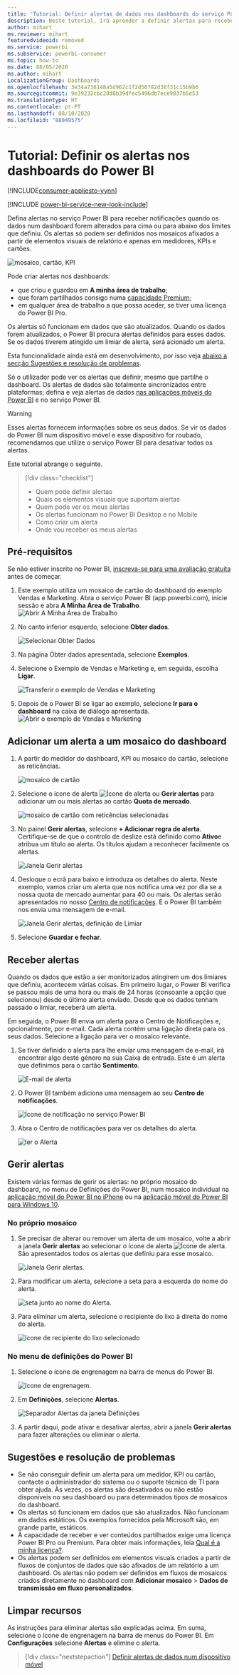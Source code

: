 ```yaml
---
title: 'Tutorial: Definir alertas de dados nos dashboards do serviço Power BI'
description: Neste tutorial, irá aprender a definir alertas para receber notificações quando os dados nos seus dashboards forem alterados para além dos limites que definiu no serviço Microsoft Power BI.
author: mihart
ms.reviewer: mihart
featuredvideoid: removed
ms.service: powerbi
ms.subservice: powerbi-consumer
ms.topic: how-to
ms.date: 08/05/2020
ms.author: mihart
LocalizationGroup: Dashboards
ms.openlocfilehash: 3e34a736148a5d962c1f2d56782d38f31c15b9b6
ms.sourcegitcommit: 9e39232cbc28d8b39dfec5496db7ece9837b5e53
ms.translationtype: HT
ms.contentlocale: pt-PT
ms.lasthandoff: 08/10/2020
ms.locfileid: "88049575"
---
```

# <a name="tutorial-set-alerts-on-power-bi-dashboards"></a>Tutorial: Definir os alertas nos dashboards do Power BI

[!INCLUDE[consumer-appliesto-yynn](../includes/consumer-appliesto-yynn.md)]

[!INCLUDE [power-bi-service-new-look-include](../includes/power-bi-service-new-look-include.md)]

Defina alertas no serviço Power BI para receber notificações quando os dados num dashboard forem alterados para cima ou para abaixo dos limites que definiu. Os alertas só podem ser definidos nos mosaicos afixados a partir de elementos visuais de relatório e apenas em medidores, KPIs e cartões. 

![mosaico, cartão, KPI](media/end-user-alerts/card-gauge-kpi.png)

Pode criar alertas nos dashboards:
- que criou e guardou em **A minha área de trabalho**;
- que foram partilhados consigo numa [capacidade Premium](end-user-license.md); 
- em qualquer área de trabalho a que possa aceder, se tiver uma licença do Power BI Pro.    

Os alertas só funcionam em dados que são atualizados. Quando os dados forem atualizados, o Power BI procura alertas definidos para esses dados. Se os dados tiverem atingido um limiar de alerta, será acionado um alerta. 

Esta funcionalidade ainda está em desenvolvimento, por isso veja [abaixo a secção Sugestões e resolução de problemas](#tips-and-troubleshooting).



Só o utilizador pode ver os alertas que definir, mesmo que partilhe o dashboard. Os alertas de dados são totalmente sincronizados entre plataformas; defina e veja alertas de dados [nas aplicações móveis do Power BI](mobile/mobile-set-data-alerts-in-the-mobile-apps.md) e no serviço Power BI. 

> [!WARNING]
> Esses alertas fornecem informações sobre os seus dados. Se vir os dados do Power BI num dispositivo móvel e esse dispositivo for roubado, recomendamos que utilize o serviço Power BI para desativar todos os alertas.
> 

Este tutorial abrange o seguinte.
> [!div class="checklist"]
> * Quem pode definir alertas
> * Quais os elementos visuais que suportam alertas
> * Quem pode ver os meus alertas
> * Os alertas funcionam no Power BI Desktop e no Mobile
> * Como criar um alerta
> * Onde vou receber os meus alertas

## <a name="prerequisites"></a>Pré-requisitos

Se não estiver inscrito no Power BI, [inscreva-se para uma avaliação gratuita](https://app.powerbi.com/signupredirect?pbi_source=web) antes de começar.

1. Este exemplo utiliza um mosaico de cartão do dashboard do exemplo Vendas e Marketing. Abra o serviço Power BI (app.powerbi.com), inicie sessão e abra **A Minha Área de Trabalho**.    
    ![Abrir A Minha Área de Trabalho](media//end-user-alerts/power-bi-my-workspace.png)

2. No canto inferior esquerdo, selecione **Obter dados**.

    ![Selecionar Obter Dados](media//end-user-alerts/power-bi-get-data.png)

3. Na página Obter dados apresentada, selecione **Exemplos**.

4. Selecione o Exemplo de Vendas e Marketing e, em seguida, escolha **Ligar**.

    ![Transferir o exemplo de Vendas e Marketing](media//end-user-alerts/power-bi-sample.png)

5. Depois de o Power BI se ligar ao exemplo, selecione **Ir para o dashboard** na caixa de diálogo apresentada.     
    ![Abrir o exemplo de Vendas e Marketing](media//end-user-alerts/power-bi-go-to-dashboard.png)

## <a name="add-an-alert-to-a-dashboard-tile"></a>Adicionar um alerta a um mosaico do dashboard

1. A partir do medidor do dashboard, KPI ou mosaico do cartão, selecione as reticências.
   
   ![mosaico de cartão](media/end-user-alerts/power-bi-card.png)

2. Selecione o ícone de alerta ![Ícone de alerta](media/end-user-alerts/power-bi-alert-icon.png) ou **Gerir alertas** para adicionar um ou mais alertas ao cartão **Quota de mercado**.

   ![mosaico de cartão com reticências selecionadas](media/end-user-alerts/power-bi-manage.png)

   
1. No painel **Gerir alertas**, selecione **+ Adicionar regra de alerta**.  Certifique-se de que o controlo de deslize está definido como **Ativo**e atribua um título ao alerta. Os títulos ajudam a reconhecer facilmente os alertas.
   
   ![Janela Gerir alertas](media/end-user-alerts/power-bi-alert-manage.png)
4. Desloque o ecrã para baixo e introduza os detalhes do alerta.  Neste exemplo, vamos criar um alerta que nos notifica uma vez por dia se a nossa quota de mercado aumentar para 40 ou mais. Os alertas serão apresentados no nosso [Centro de notificações](end-user-notification-center.md). E o Power BI também nos envia uma mensagem de e-mail.
   
   ![Janela Gerir alertas, definição de Limiar](media/end-user-alerts/power-bi-manage-alert-detail.png)

5. Selecione **Guardar e fechar**.
 


   > 

## <a name="receiving-alerts"></a>Receber alertas
Quando os dados que estão a ser monitorizados atingirem um dos limiares que definiu, acontecem várias coisas. Em primeiro lugar, o Power BI verifica se passou mais de uma hora ou mais de 24 horas (consoante a opção que selecionou) desde o último alerta enviado. Desde que os dados tenham passado o limiar, receberá um alerta.

Em seguida, o Power BI envia um alerta para o Centro de Notificações e, opcionalmente, por e-mail. Cada alerta contém uma ligação direta para os seus dados. Selecione a ligação para ver o mosaico relevante.  

1. Se tiver definido o alerta para lhe enviar uma mensagem de e-mail, irá encontrar algo deste género na sua Caixa de entrada. Este é um alerta que definimos para o cartão **Sentimento**.
   
   ![E-mail de alerta](media/end-user-alerts/power-bi-email.png)
2. O Power BI também adiciona uma mensagem ao seu **Centro de notificações**.
   
   ![Ícone de notificação no serviço Power BI](media/end-user-alerts/power-bi-task.png)
3. Abra o Centro de notificações para ver os detalhes do alerta.
   
    ![ler o Alerta](media/end-user-alerts/power-bi-notifications.png)
   
  

## <a name="managing-alerts"></a>Gerir alertas

Existem várias formas de gerir os alertas: no próprio mosaico do dashboard, no menu de Definições do Power BI, num mosaico individual na [aplicação móvel do Power BI no iPhone](mobile/mobile-set-data-alerts-in-the-mobile-apps.md) ou na [aplicação móvel do Power BI para Windows 10](mobile/mobile-set-data-alerts-in-the-mobile-apps.md).

### <a name="from-the-tile-itself"></a>No próprio mosaico

1. Se precisar de alterar ou remover um alerta de um mosaico, volte a abrir a janela **Gerir alertas** ao selecionar o ícone de alerta ![Ícone de alerta](media/end-user-alerts/power-bi-alert-icon.png). São apresentados todos os alertas que definiu para esse mosaico.
   
    ![Janela Gerir alertas](media/end-user-alerts/power-bi-manage-alert.png).
2. Para modificar um alerta, selecione a seta para a esquerda do nome do alerta.
   
    ![seta junto ao nome do Alerta](media/end-user-alerts/power-bi-alert-modify.png).
3. Para eliminar um alerta, selecione o recipiente do lixo à direita do nome do alerta.
   
      ![ícone de recipiente do lixo selecionado](media/end-user-alerts/power-bi-delete.png)

### <a name="from-the-power-bi-settings-menu"></a>No menu de definições do Power BI

1. Selecione o ícone de engrenagem na barra de menus do Power BI.
   
    ![ícone de engrenagem](media/end-user-alerts/power-bi-gear-icon.png).
2. Em **Definições**, selecione **Alertas**.
   
    ![Separador Alertas da janela Definições](media/end-user-alerts/power-bi-settings.png)
3. A partir daqui, pode ativar e desativar alertas, abrir a janela **Gerir alertas** para fazer alterações ou eliminar o alerta.

## <a name="tips-and-troubleshooting"></a>Sugestões e resolução de problemas 

* Se não conseguir definir um alerta para um medidor, KPI ou cartão, contacte o administrador do sistema ou o suporte técnico de TI para obter ajuda. Às vezes, os alertas são desativados ou não estão disponíveis no seu dashboard ou para determinados tipos de mosaicos do dashboard.
* Os alertas só funcionam em dados que são atualizados. Não funcionam em dados estáticos. Os exemplos fornecidos pela Microsoft são, em grande parte, estáticos. 
* A capacidade de receber e ver conteúdos partilhados exige uma licença Power BI Pro ou Premium. Para obter mais informações, leia [Qual é a minha licença?](end-user-license.md).
* Os alertas podem ser definidos em elementos visuais criados a partir de fluxos de conjuntos de dados que são afixados de um relatório a um dashboard. Os alertas não podem ser definidos em fluxos de mosaicos criados diretamente no dashboard com **Adicionar mosaico** > **Dados de transmissão em fluxo personalizados**.


## <a name="clean-up-resources"></a>Limpar recursos
As instruções para eliminar alertas são explicadas acima. Em suma, selecione o ícone de engrenagem na barra de menus do Power BI. Em **Configurações** selecione **Alertas** e elimine o alerta.

> [!div class="nextstepaction"]
> [Definir alertas de dados num dispositivo móvel](mobile/mobile-set-data-alerts-in-the-mobile-apps.md)


